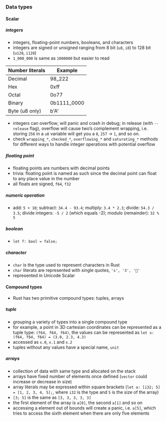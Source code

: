 ### Data types

#### Scalar

##### integers

* integers, floating-point numbers, booleans, and characters
* integers are signed or unsigned ranging from 8 bit (`u8`, `i8`) to 128 bit (`u128`, `i128`)
* `1_000_000` is same as `1000000` but easier to read

| Number literals |   Example   |
| --------------- | ----------- |
| Decimal         | 98_222      |
| Hex             | 0xff        |
| Octal           | 0o77        |
| Binary          | 0b1111_0000 |
| Byte (u8 only)  | b'A'        |

* integers can overflow; will panic and crash in debug; in release (with `--release` flag), overflow will cause two’s complement wrapping, i.e. storing `256` in a `u8` variable will get you a `0`, `257` -> `1`, and so on.
* check `wrapping_*`, `checked_*`, `overflowing_*` and `saturating_*` methods for different ways to handle integer operations with potential overflow

##### floating point

* floating points are numbers with decimal points
* trivia: floating point is named as such since the decimal point can float to any place value in the number
* all floats are signed, `f64`, `f32`

##### numeric operation

* add: `5 + 10`; subtract: `34.4 - 93.4`; multiply: `3.4 * 2.3`; divide: `54.3 / 3.5`; divide integers: `-5 / 2` (which equals -2); modulo (remainder): `32 % 5`

##### boolean

* `let f: bool = false;`

##### character

* `char` is the type used to represent characters in Rust
* `char` literats are represented with single quotes, `'s', '3', '🥲'`
* represented in Unicode Scalar

#### Compound types

* Rust has two primitive compound types: tuples, arrays

##### tuple

* grouping a variety of types into a single compound type
* for example, a point in 3D cartesian coordinates can be represented as a tuple type: `(f64, f64, f64)`, the values can be represented as `let x: (f64, f64, f64) = (3.0, 2.3, 4.3)`
* accessed as `x.0`, `x.1` and `x.2`
* tuples without any values have a special name, `unit`

##### arrays

* collection of data with same type and allocated on the stack
* arrays have fixed number of elements once defined (`vector` could increase or decrease in size)
* array literals may be expressed within square brackets (`let a: [i32; 5] = [1, 2, 3, 4, 5];`, where `i32` is the type and `5` is the size of the array)
* `[3; 5]` is the same as `[3, 3, 3, 3, 3]`
* the first element of the array is `a[0]`, the second `a[1]` and so on
* accessing a element out of bounds will create a panic, i.e. `a[5]`, which tries to access the sixth element when there are only five elements